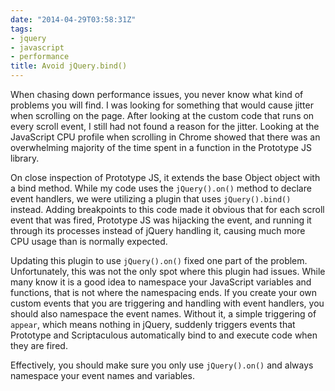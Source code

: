 ```yaml
---
date: "2014-04-29T03:58:31Z"
tags:
- jquery
- javascript
- performance
title: Avoid jQuery.bind()
---
```


When chasing down performance issues, you never know what kind of problems you will find. I was looking for something that would cause jitter when scrolling on the page. After looking at the custom code that runs on every scroll event, I still had not found a reason for the jitter. Looking at the JavaScript CPU profile when scrolling in Chrome showed that there was an overwhelming majority of the time spent in a function in the Prototype JS library.

On close inspection of Prototype JS, it extends the base Object object with a bind method. While my code uses the `jQuery().on()` method to declare event handlers, we were utilizing a plugin that uses `jQuery().bind()` instead. Adding breakpoints to this code made it obvious that for each scroll event that was fired, Prototype JS was hijacking the event, and running it through its processes instead of jQuery handling it, causing much more CPU usage than is normally expected.

Updating this plugin to use `jQuery().on()` fixed one part of the problem. Unfortunately, this was not the only spot where this plugin had issues. While many know it is a good idea to namespace your JavaScript variables and functions, that is not where the namespacing ends. If you create your own custom events that you are triggering and handling with event handlers, you should also namespace the event names. Without it, a simple triggering of `appear`, which means nothing in jQuery, suddenly triggers events that Prototype and Scriptaculous automatically bind to and execute code when they are fired.

Effectively, you should make sure you only use `jQuery().on()` and always namespace your event names and variables.